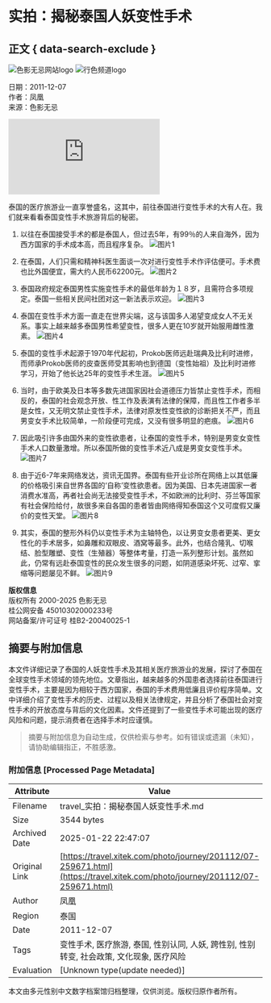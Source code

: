# 实拍：揭秘泰国人妖变性手术

## 正文 { data-search-exclude }


![色影无忌网站logo](/images2017/header/xitek-logo72.png)
![行色频道logo](/images2017/header/travel-word-blu.png)

日期：2011-12-07  
作者：凤凰  
来源：色影无忌

![泰国变性手术](https://travel.xitek.com/photo/journey/201112/07-259671_1.html)

泰国的医疗旅游业一直享誉盛名，这其中，前往泰国进行变性手术的大有人在。我们就来看看泰国变性手术旅游背后的秘密。

1. 以往在泰国接受手术的都是泰国人，但过去5年，有99％的人来自海外，因为西方国家的手术成本高，而且程序复杂。
   ![图片1](/images2017/loading/loading.gif)

2. 在泰国，人们只需和精神科医生面谈一次对进行变性手术作评估便可。手术费也比外国便宜，需大约人民币62200元。
   ![图片2](/images2017/loading/loading.gif)

3. 泰国政府规定泰国男性实施变性手术的最低年龄为１８岁，且需符合多项规定。泰国一些相关民间社团对这一新法表示欢迎。
   ![图片3](/images2017/loading/loading.gif)

4. 泰国在变性手术方面一直走在世界尖端，这与该国多人渴望变成女人不无关系。事实上越来越多泰国男性希望变性，很多人更在10岁就开始服用雌性激素。
   ![图片4](/images2017/loading/loading.gif)

5. 泰国的变性手术起源于1970年代起初，Prokob医师远赴瑞典及比利时进修，而师承Prokob医师的皮查医师受其影响也到德国（变性始祖）及比利时进修学习，开始了他长达25年的变性手术生涯。
   ![图片5](/images2017/loading/loading.gif)

6. 当时，由于欧美及日本等多数先进国家因社会道德压力皆禁止变性手术，而相反的，泰国的社会观念开放、性工作及表演有法律的保障，而且性工作者多半是女性，又无明文禁止变性手术，法律对原发性变性欲的诊断把关不严，而且男变女手术比较简单，一阶段便可完成，又没有很多明显的疤痕。
   ![图片6](/images2017/loading/loading.gif)

7. 因此吸引许多由国外来的变性欲患者，让泰国的变性手术，特别是男变女变性手术人口数量激增。所以泰国所做的变性手术近八成是男变女变性手术。
   ![图片7](/images2017/loading/loading.gif)

8. 由于近6-7年来网络发达，资讯无国界。泰国有些开业诊所在网络上以其低廉的价格吸引来自世界各国的‘自称’变性欲患者。因为美国、日本先进国家一者消费水准高，再者社会尚无法接受变性手术，不如欧洲的比利时、芬兰等国家有社会保险给付，故很多来自各国的患者皆由网络得知泰国这个又可度假又廉价的变性天堂。
   ![图片8](/images2017/loading/loading.gif)

9. 其实，泰国的整形外科仍以变性手术为主轴特色，以让男变女患者更美、更女性化的手术居多，如鼻雕和双眼皮、酒窝等最多。此外，也结合隆乳、切喉结、脸型雕塑、变性（生殖器）等整体考量，打造一系列整形计划。虽然如此，仍常有远赴泰国变性的民众发生很多的问题，如阴道感染坏死、过窄、挛缩等问题屡见不鲜。
   ![图片9](/images2017/loading/loading.gif)

**版权信息**  
版权所有 2000-2025 色影无忌  
桂公网安备 45010302000233号  
网站备案/许可证号 桂B2-20040025-1
<!-- tcd_original_link https://travel.xitek.com/photo/journey/201112/07-259671.html -->


## 摘要与附加信息

<!-- tcd_abstract -->
本文件详细记录了泰国的人妖变性手术及其相关医疗旅游业的发展，探讨了泰国在全球变性手术领域的领先地位。文章指出，越来越多的外国患者选择前往泰国进行变性手术，主要是因为相较于西方国家，泰国的手术费用低廉且评价程序简单。文中详细介绍了变性手术的历史、过程以及相关法律规定，并且分析了泰国社会对变性手术的开放态度与背后的文化因素。文件还提到了一些变性手术可能出现的医疗风险和问题，提示消费者在选择手术时应谨慎。
<!-- tcd_abstract_end -->

> 摘要与附加信息为自动生成，仅供检索与参考。如有错误或遗漏（未知），请协助编辑指正，不胜感激。

### 附加信息 [Processed Page Metadata]

| Attribute       | Value                                  |
|-----------------|----------------------------------------|
| Filename        | travel_实拍：揭秘泰国人妖变性手术.md                             |
| Size            | 3544 bytes                           |
| Archived Date   | 2025-01-22 22:47:07                             |
| Original Link   | [https://travel.xitek.com/photo/journey/201112/07-259671.html](https://travel.xitek.com/photo/journey/201112/07-259671.html)                       |
| Author          | 凤凰                               |
| Region          | 泰国                               |
| Date            | 2011-12-07                                 |
| Tags            | 变性手术, 医疗旅游, 泰国, 性别认同, 人妖, 跨性别, 性别转变, 社会政策, 文化现象, 医疗风险                                 |
| Evaluation            | [Unknown type(update needed)]                                 |
<!-- tcd_table_end -->

本文由多元性别中文数字档案馆归档整理，仅供浏览。版权归原作者所有。

